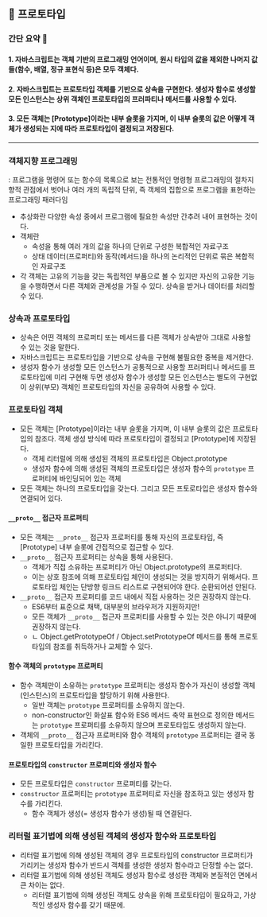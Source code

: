 ## 📗 프로토타입

### 간단 요약 📑

#### 1. 자바스크립트는 객체 기반의 프로그래밍 언어이며, 원시 타입의 값을 제외한 나머지 값들(함수, 배열, 정규 표현식 등)은 모두 객체다.

#### 2. 자바스크립트는 프로토타입 객체를 기반으로 상속을 구현한다. 생성자 함수로 생성할 모든 인스턴스는 상위 객체인 프로토타입의 프러파티나 메서드를 사용할 수 있다.

#### 3. 모든 객체는 [Prototype]이라는 내부 슬롯을 가지며, 이 내부 슬롯의 값은 어떻게 객체가 생성되는 지에 따라 프로토타입이 결정되고 저장된다.

---

### 객체지향 프로그래밍

: 프로그램을 명령어 또는 함수의 목록으로 보는 전통적인 명령형 프로그래밍의 절차지향적 관점에서 벗어나 여러 개의 독립적 단위, 즉 객체의 집합으로 프로그램을 표현하는 프로그래밍 패러다임

- 추상화란 다양한 속성 중에서 프로그램에 필요한 속성만 간추려 내어 표현하는 것이다.
- 객체란
  - 속성을 통해 여러 개의 값을 하나의 단위로 구성한 복합적인 자료구조
  - 상태 데이터(프로퍼티)와 동작(메서드)을 하나의 논리적인 단위로 묶은 복합적인 자료구조
- 각 객체는 고유의 기능을 갖는 독립적인 부품으로 볼 수 있지만 자신의 고유한 기능을 수행하면서 다른 객체와 관계성을 가질 수 있다. 상속을 받거나 데이터를 처리할 수 있다.

### 상속과 프로토타입

- 상속은 어떤 객체의 프로퍼티 또는 메서드를 다른 객체가 상속받아 그대로 사용할 수 있는 것을 말한다.
- 자바스크립트는 프로토타입을 기반으로 상속을 구현해 불필요한 중복을 제거한다.
- 생성자 함수가 생성할 모든 인스턴스가 공통적으로 사용할 프러퍼티나 메서드를 프로토타입에 미리 구현해 두면 생성자 함수가 생성할 모든 인스턴스는 별도의 구현없이 상위(부모) 객체인 프로토타입의 자신을 공유하여 사용할 수 있다.

### 프로토타입 객체

- 모든 객체는 [Prototype]이라는 내부 슬롯을 가지며, 이 내부 슬롯의 값은 프로토타입의 참조다. 객체 생성 방식에 따라 프로토타입이 결정되고 [Prototype]에 저장된다.
  - 객체 리터럴에 의해 생성된 객체의 프로토타입은 Object.prototype
  - 생성자 함수에 의해 생성된 객체의 프로토타입은 생성자 함수의 `prototype` 프로퍼티에 바인딩되어 있는 객체
- 모든 객체는 하나의 프로토타입을 갖는다. 그리고 모든 프토로타입은 생성자 함수와 연결되어 있다.

#### `__proto__` 접근자 프로퍼티

- 모든 객체는 `__proto__` 접근자 프로퍼티를 통해 자신의 프로토타입, 즉 [Prototype] 내부 슬롯에 간접적으로 접근할 수 있다.
- `__proto__` 접근자 프로퍼티는 상속을 통해 사용된다.
  - 객체가 직접 소유하는 프로퍼티가 아닌 Object.prototype의 프로퍼티다.
  - 이는 상호 참조에 의해 프로토타입 체인이 생성되는 것을 방지하기 위해서다. 프로토타입 체인는 단방향 링크드 리스트로 구현되어야 한다. 순환되어선 안된다.
- `__proto__` 접근자 프로퍼티를 코드 내에서 직접 사용하는 것은 권장하지 않는다.
  - ES6부터 표준으로 채택, 대부분의 브라우저가 지원하지만!
  - 모든 객체가 `__proto__` 접근자 프로퍼티를 사용할 수 있는 것은 아니기 때문에 권장하지 않는다.
  - ㄴ Object.getPrototypeOf / Object.setPrototypeOf 메서드를 통해 프로토타입의 참조를 취득하거나 교체할 수 있다.

#### 함수 객체의 `prototype` 프로퍼티

- 함수 객체만이 소유하는 `prototype` 프로퍼티는 생성자 함수가 자신이 생성할 객체(인스턴스)의 프로토타입을 할당하기 위해 사용한다.
  - 일반 객체는 `prototype` 프로퍼티를 소유하지 않는다.
  - non-constructor인 화살표 함수와 ES6 메서드 축약 표현으로 정의한 메서드는 `prototype` 프로퍼티를 소유하지 않으며 프로토타입도 생성하지 않는다.
- 객체의 `__proto__` 접근자 프로퍼티와 함수 객체의 `prototype` 프로퍼티는 결국 동일한 프로토타입을 가리킨다.

#### 프로토타입의 `constructor` 프로퍼티와 생성자 함수

- 모든 프로토타입은 `constructor` 프로퍼티를 갖는다.
- `constructor` 프로퍼티는 `prototype` 프로퍼티로 자신을 참조하고 있는 생성자 함수를 가리킨다.
  - 함수 객체가 생성(= 생성자 함수가 생성)될 때 연결된다.

### 리터럴 표기법에 의해 생성된 객체의 생성자 함수와 프로토타입

- 리터럴 표기법에 의해 생성된 객체의 경우 프로토타입의 constructor 프로퍼티가 가리키는 생성자 함수가 반드시 객체를 생성한 생성자 함수라고 단정할 수는 없다.
- 리터럴 표기법에 의해 생성된 객체도 생성자 함수로 생성한 객체와 본질적인 면에서 큰 차이는 없다.
  - 리터럴 표기법에 의해 생성된 객체도 상속을 위해 프로토타입이 필요하고, 가상적인 생성자 함수를 갖기 때문에.
